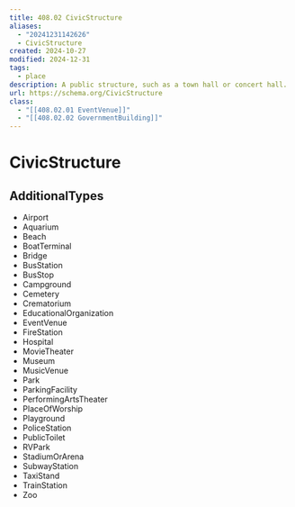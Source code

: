 ```yaml
---
title: 408.02 CivicStructure
aliases:
  - "20241231142626"
  - CivicStructure
created: 2024-10-27
modified: 2024-12-31
tags:
  - place
description: A public structure, such as a town hall or concert hall.
url: https://schema.org/CivicStructure
class:
  - "[[408.02.01 EventVenue]]"
  - "[[408.02.02 GovernmentBuilding]]"
---
```

# CivicStructure

## AdditionalTypes
- Airport
- Aquarium
- Beach
- BoatTerminal
- Bridge
- BusStation
- BusStop
- Campground
- Cemetery
- Crematorium
- EducationalOrganization
- EventVenue
- FireStation
- Hospital
- MovieTheater
- Museum
- MusicVenue
- Park
- ParkingFacility
- PerformingArtsTheater
- PlaceOfWorship
- Playground
- PoliceStation
- PublicToilet
- RVPark
- StadiumOrArena
- SubwayStation
- TaxiStand
- TrainStation
- Zoo

